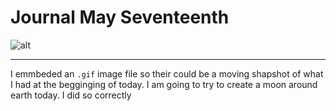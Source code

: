 Journal May Seventeenth
===

![alt](http://i.imgur.com/0i7Gogf.gif)

***

I emmbeded an `.gif` image file so their could be a moving shapshot of what I had
at the begginging of today. I am going to try to create a moon around earth today.
I did so correctly
